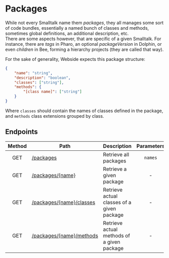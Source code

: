 # Packages

While not every Smalltalk name them _packages_, they all manages some sort of code bundles, essentially a named bunch of classes and methods, sometimes global definitions, an additional description, etc.\
There are some aspects however, that are specific of a given Smalltalk. For instance, there are _tags_ in Pharo, an optional _packageVersion_ in Dolphin, or even _children_ in Bee, forming a hierarchy projects (they are called that way).

For the sake of generality, Webside expects this package structure:

```json
{
	"name": "string",
	"description": "boolean",
	"classes": ["string"],
	"methods": {
		"[class name]": ["string"]
	}
}
```

Where `classes` should contain the names of classes defined in the package, and `methods` class extensions grouped by class.

## Endpoints

| Method | Path                                            | Description                               | Parameters | Payload |
| :----: | ----------------------------------------------- | ----------------------------------------- | :--------: | ------- |
|  GET   | [/packages](get.md)                             | Retrieve all packages                      |  `names`   | -       |
|  GET   | [/packages/{name}](name/get.md)                 | Retrieve a given package                   |     -      | -       |
|  GET   | [/packages/{name}/classes](name/classes/get.md) | Retrieve actual classes of a given package |     -      | -       |
|  GET   | [/packages/{name}/methods](name/methods/get.md) | Retrieve actual methods of a given package |     -      | -       |
